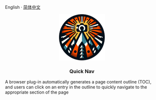 
English · [简体中文](../README.md)

<p align="center">
    <img src="../public/img/logo-256.png" width="150">
</p>

<h3 align="center">Quick Nav</h3>

A browser plug-in automatically generates a page content outline (TOC), and users can click on an entry in the outline to quickly navigate to the appropriate section of the page
